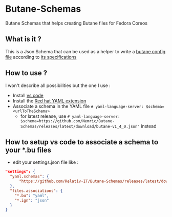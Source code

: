 # Butane-Schemas

Butane Schemas that helps creating Butane files for Fedora Coreos

## What is it ?

This is a Json Schema that can be used as a helper to write a [butane config file](https://github.com/coreos/butane) according to [its specifications](https://github.com/coreos/butane/tree/main/docs)

## How to use ?

I won't describe all possibilities but the one I use :

- Install [vs code](https://github.com/microsoft/vscode)
- Install the [Red hat YAML extension](https://github.com/redhat-developer/vscode-yaml)
- Associate a schema in the YAML file `# yaml-language-server: $schema=<urlToTheSchema>`
  - for latest release, use `# yaml-language-server: $schema=https://github.com/Nemric/Butane-Schemas/releases/latest/download/butane-v1_4_0.json"` instead

## How to setup vs code to associate a schema to your *.bu files

- edit your settings.json file like :

```JSON
"settings": {
  "yaml.schemas": {
      "https://github.com/Relativ-IT/Butane-Schemas/releases/latest/download/butane-v1_4_0.json": ["*.bu"]
  },
  "files.associations": {
    "*.bu": "yaml",
    "*.ign": "json"
  }
}
```
